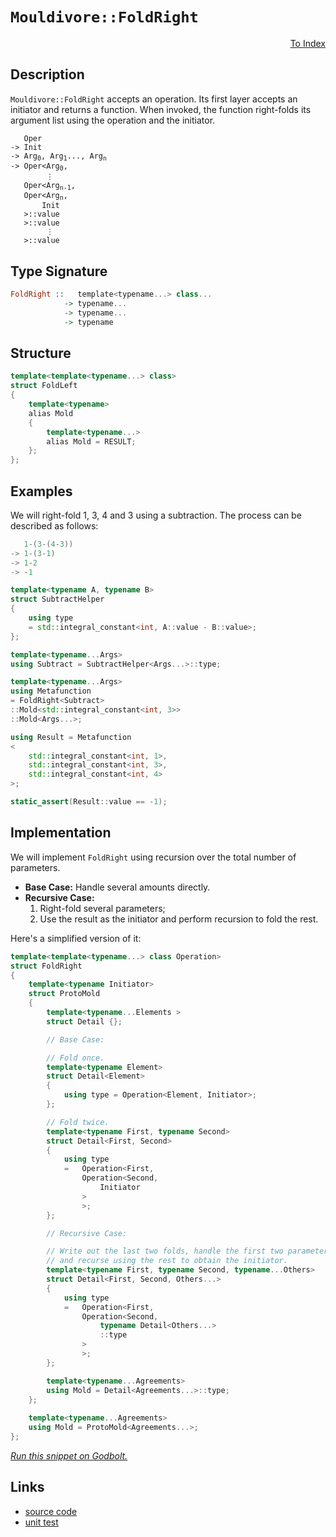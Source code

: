 <!-- Copyright 2024 Feng Mofan
SPDX-License-Identifier: Apache-2.0 -->

# `Mouldivore::FoldRight`

<p style='text-align: right;'><a href="../../../facilities/metafunctions.md#mouldivore-fold-right">To Index</a></p>

## Description

`Mouldivore::FoldRight` accepts an operation. Its first layer accepts an initiator and returns a function.
When invoked, the function right-folds its argument list using the operation and the initiator.

<pre><code>   Oper
-> Init
-> Arg<sub>0</sub>, Arg<sub>1</sub>..., Arg<sub>n</sub>
-> Oper&lt;Arg<sub>0</sub>,
        &vellip;
   Oper&lt;Arg<sub>n-1</sub>,
   Oper&lt;Arg<sub>n</sub>,
       Init
   &gt;::value
   &gt;::value
        &vellip;
   &gt;::value</code></pre>

## Type Signature

```Haskell
FoldRight ::   template<typename...> class...
            -> typename...
            -> typename...
            -> typename
```

## Structure

```C++
template<template<typename...> class>
struct FoldLeft
{
    template<typename>
    alias Mold
    {
        template<typename...>
        alias Mold = RESULT;
    };
};
```

## Examples

We will right-fold 1, 3, 4 and 3 using a subtraction.
The process can be described as follows:

```C++
   1-(3-(4-3))
-> 1-(3-1)
-> 1-2
-> -1
```

```C++
template<typename A, typename B>
struct SubtractHelper
{
    using type
    = std::integral_constant<int, A::value - B::value>;
};

template<typename...Args>
using Subtract = SubtractHelper<Args...>::type;

template<typename...Args>
using Metafunction 
= FoldRight<Subtract>
::Mold<std::integral_constant<int, 3>>
::Mold<Args...>;

using Result = Metafunction
<
    std::integral_constant<int, 1>,
    std::integral_constant<int, 3>,
    std::integral_constant<int, 4>
>;

static_assert(Result::value == -1);
```

## Implementation

We will implement `FoldRight` using recursion over the total number of parameters.

- **Base Case:** Handle several amounts directly.
- **Recursive Case:**
  1. Right-fold several parameters;
  2. Use the result as the initiator and perform recursion to fold the rest.

Here's a simplified version of it:

```C++
template<template<typename...> class Operation>
struct FoldRight
{
    template<typename Initiator>
    struct ProtoMold
    {
        template<typename...Elements >
        struct Detail {};

        // Base Case:

        // Fold once.
        template<typename Element>
        struct Detail<Element>
        {
            using type = Operation<Element, Initiator>;
        };

        // Fold twice.
        template<typename First, typename Second>
        struct Detail<First, Second>
        {
            using type
            =   Operation<First,
                Operation<Second,
                    Initiator
                >
                >;
        };

        // Recursive Case:

        // Write out the last two folds, handle the first two parameters,
        // and recurse using the rest to obtain the initiator.
        template<typename First, typename Second, typename...Others>
        struct Detail<First, Second, Others...>
        {
            using type
            =   Operation<First,
                Operation<Second,
                    typename Detail<Others...>
                    ::type
                >
                >;
        };

        template<typename...Agreements>
        using Mold = Detail<Agreements...>::type;
    };
        
    template<typename...Agreements>
    using Mold = ProtoMold<Agreements...>;
};
```

[*Run this snippet on Godbolt.*](https://godbolt.org/#z:OYLghAFBqd5QCxAYwPYBMCmBRdBLAF1QCcAaPECAMzwBtMA7AQwFtMQByARg9KtQYEAysib0QXACx8BBAKoBnTAAUAHpwAMvAFYTStJg1DIApACYAQuYukl9ZATwDKjdAGFUtAK4sGIAMwAbKSuADJ4DJgAcj4ARpjEIAAc0gAOqAqETgwe3r566ZmOAuGRMSzxiYFctpj2xQxCBEzEBLk%2BfkG19dlNLQSl0XEJydIKza3t%2BTXj/YPllSDVAJS2qF7EyOwcBJgsqQa7Jv5uu/uHmMenAJ6pjKyYAHTPx9gA1MgGCgpvAPJ3xCYDVeJg0AEFxsQvA43gAxTzoABKeGACAIoLBJgA7FZwW98W8zgcgZcTgRbvc2G8AJIMLJAkggvEEyHQghvZTEVBEACyCIxBLe2NxYMFgqJFyu5LuzDYz0e2HobEEPyZorF%2BNZMIAIphmnQhTjsdrjiKBRq3gB6S1vCxMJRvNz29gY80a61whFvARbR5usUSklSimyzBvRV7Rjo/zYf2CrXs3X62hXCPK6Ox5ka4Vxi1eTJGQkUoX%2BbV/AFA7KppVR0g0umOBnEEH%2BEUWw0m1uurNij3w2joQkAdzwvtz%2BMDRzJIYecLwxHGdellLDQkwaAY6DV7YTbyTTDoV1h88XbzXG63MfHhrb7YJ%2BYiwCLd2vguOZfx/wSlYER5PBFIV8LS/QFgROc8BHQQCezvC1aXpIhmxg2CS0zdUUIJFtb2zLFOzNZD8Q9RF1w2TIADcwydJQQG7dDextAB1YhCDDdZ2QIBAwy%2Bdih1QN5%2BAHBQ6wQQx0HoQlOP4/9hz41IWgeXYF2gujBQ9US3mIEiFzDB9Cw4sNNPGQk%2BNQWJ9QYCSwwiBCSD9AjCT2YkpxuGVZ2PBcAOfFcz3XSClxnOVnl%2BfSF23C1d33Q8Tnc08IM3Otgs4hd5TCnDsLvXSn2XID8XfAkQJ/Bg/w85SMMFAqwLcOKoJyu9l1DPc9QPFMTkShIFBSq97IwkAQGy7qLVSsqsOvY1TVo9tJ1JFyV3lMFgE0yMVSGwVMrePkBxLMtIpatx5sW9MOpeGNeuyrsezG86VMwnspuDVzAsefbMCWggFCGtaNsHPLOW5VAvquZ7XqOv0ryuy78LBS0ACpYbh%2BGEctDEYbht4ABVMHGH54aR8EUYRgnYdxzFwXMfwIk%2BLwsBLNwvEcWhCGuNUMTu6cHrDMF/PZ201V3IQvDMwEHAACTqAFXSNHs1v6ui8vGdBeoiXYFrEAB9DdZkEK4lbrMFerIsQvDDABaW19cN0lY3B3DxtJ8FWZm0M5uIYB3q6sE1v5wWmBhPKvYIIWCFF2hxZOMEXZB15TopW2SbBB36oeZ3XbVT6mqoLwGAcbIhVJ0tPQHZFUWjKqBYDn2MwxXqAZOeXFcETAVdodWBE1kudbefwWzQ6v%2BTDiPOqtyG1uIhQvFodk8p5dPM%2Bz3887cf065AJXG8BZuNeaLWTg7rhXlKlkCAVleG6bluGDb7XBDrLuYwPzUj/r5X1/Py%2Bd%2Bvt5JGZsHIdmRxkFVvaJQrQICj3HgQc23gwzvjysbLgyxTQcFWLQTgABWXgfgOBaFIKgTgi9LDWDeAodYmxoFmH8DwUgECsFINWAAaxAKgyQjwNCSC4FifwGhUEaDMIEQIZgkhJH0JwSQvAWASA0BoUgmDsG4I4LwBQIApHUK0KsOAsAYCIBAGxVIdNyCUDQPsOgCQogPE4KoJIgRjaBEkG8YAyBkBvCkI8MwvBMD4EQngBWNR%2BCCBEGIdgUgZCCEUCodQNDSC6BqEOQEqROA8GQWgjBmheByN%2BHTXR7JUBUDeBYqxNi7EOKccwswbwIAeCMfQYgQpyHwN4CopBpAIBIEMakYxZAKAQFae0kAwApBmD4HQRSiiICxBSaQWIEQWjXHibwSZzBiDXF%2BLEbQ65qGUMMemX4DBaAzIiVgWIXhgBOloLQRR3BeBYBYIYYA4h9nzjWXgCi5zsGYFUCRXYszyANxQREhmsRASLI8FgcZAc8DiIuaQCixBYgZEwLqa5RgGZGBSasKgBhXYADU8CYCHF%2BTBlDfHCFEOIIJRLQlqHGVE/QNyUDWGsPoPAsRFGQFWKgVIDRznG3lu%2BUwBDLBmFkdC5iWAWUQFWHYR5zgICuCmH4GoYQIhDAqCMGohQsgCDlQUDIGqGDzGGIkGYdQpWNAmG0TwHQ9CSrnqauYSqFiqtsGarVMwzX6pVYaiVJCtgSESRwdB0jxlyNyZY6xtj7GOOcaUiAuBCAkBqRQ5Y9TUWrE4kwLAiRxWkAYZIfwjwACc/gsSSFYWYSQgRJGoMCPm4RHBRGkHERQx41RAhJHzUkLggQmFcFQYW4IMjUmcAUUoqhqKmmaOadojJejOndKqaYtgnAWgsDIliY2TAPgGELFwfNjwuAsLcR4kgXi9BEv8aS6Q5KlCUoiboAZMSmBxIuX6gNA6cGcHSQQTJ3ocnLtXeuzdNynG7v3RoMpFS2lVITWYJNo6aFqJaagSpCR9FdKQ5BkYf612fBuTurgUiaAT3apQMZET5nTK%2BeRxZyzVkOC%2BZsqM2zdnjIOUck5ZyvlXJuXc7B%2BBNLZ2eeMt5HztiUNXr87B/zAXXGBdsbBYKIWUOhbCpQCLuOPjHeipgWKcV4plF8s9JLAmXtkBS8J2C700pRXyqwlhGXMvgGyjl2QuU8tLDZ6wgrUnCq8ZjRz3QTUuE3C6kIm53WLDVTqhoIX1UNHC4661DQ%2BiTAtdMALNrksDHtQaq1zrUvyqdXasoOX4FrA2D60rvzX1Bs4G8LDAGcPbpAywspsbEIJrqXB1RqbMDppGFm359bG27tYViXtWIOGSDLTYmob65HDuUWO9RWidEzoMeh9pC7tjLoKSwBQZFHFkR3Y8C44xD1xpFae2Q57jPBPkNe8zOgAikAfU%2BhJtbqsRLSdOrJv7iAsF2/tw7x3TvsnKRtqDZN/CwYaQhlAEOUOzoR4kA7qRUiqyO/m1WoPAH/ZsYMojC4SPjKo3syhpOaNrPo0hrZOy9m8cwIc45YgOOQq40iuTlyHkCb8xE4TyA6aid4OJ8ZUnpmydBcxRTvBlNwrU0ijT8G%2BAYoUNi3F%2BKDPXaMxIEzISHtUue1u4w9K7P/LFU5zlnBLR1w8wKoVCQRV%2BdZelhoQX3D5b0Iq4rHrtVFGyDFqL2R4uGpd70PLeQCuJbD0V5VEXCspYj7lmPDrPVldIb6j7ySvu1Z27YvbB23iY5OySIyMaj3VLJp12HPW%2BuZr9UNkAZhd3%2BH8Kg7hbDJEt6xK2wN2f5G2BHdX7NIBJCoILagpIvD82SHzRwotXB/C1v8Fn2RQ6uu0Nra43vq/%2B9D%2BhZkZwkggA%3D)

## Links

- [source code](../../../../conceptrodon/mouldivore/fold_right.hpp)
- [unit test](../../../../tests/unit/metafunctions/mouldivore/fold_right.test.hpp)
